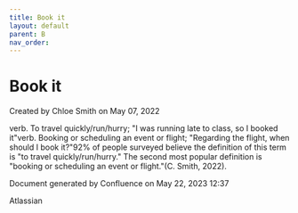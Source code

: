 ```yaml
---
title: Book it
layout: default
parent: B
nav_order:
---
```


# Book it

Created by  Chloe Smith on May 07, 2022

verb. To travel quickly/run/hurry; &quot;I was running late to class, so I booked it&quot;verb. Booking or scheduling an event or flight; &quot;Regarding the flight, when should I book it?&quot;92% of people surveyed believe the definition of this term is &quot;to travel quickly/run/hurry.&quot; The second most popular definition is &quot;booking or scheduling an event or flight.&quot;(C. Smith, 2022).

Document generated by Confluence on May 22, 2023 12:37

Atlassian
